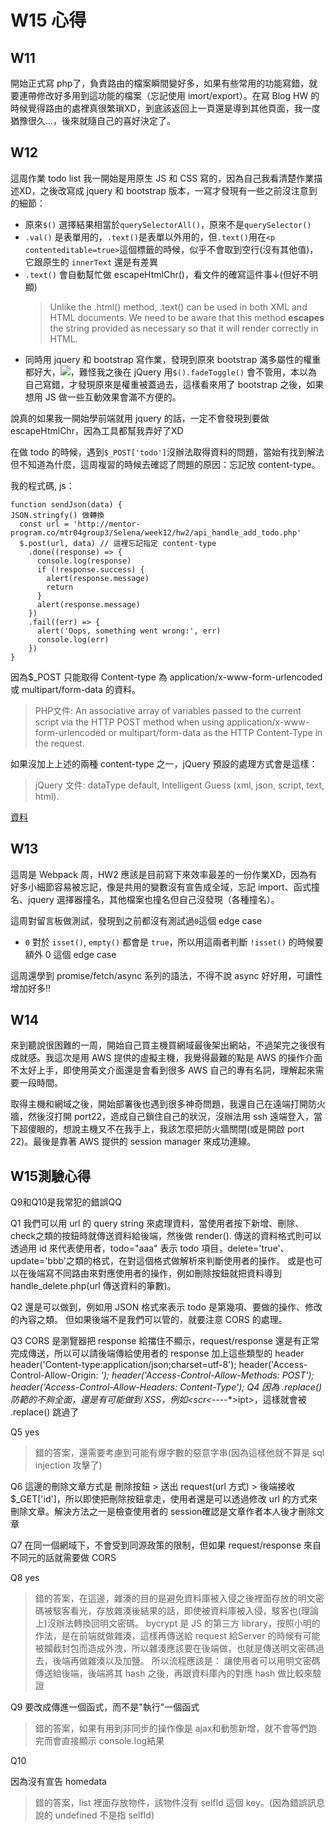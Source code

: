 # W15 心得

## W11

開始正式寫 php了，負責路由的檔案瞬間變好多，如果有些常用的功能寫錯，就要連帶修改好多用到這功能的檔案（忘記使用 imort/export）。在寫 Blog HW 的時候覺得路由的處裡真很繁瑣XD，到底該返回上一頁還是導到其他頁面，我一度猶豫很久...，後來就隨自己的喜好決定了。

## W12

這周作業 todo list 我一開始是用原生 JS 和 CSS 寫的，因為自己我看清楚作業描述XD，之後改寫成 jquery 和 bootstrap 版本，一寫才發現有一些之前沒注意到的細節：
* 原來`$()` 選擇結果相當於`querySelectorAll()`，原來不是`querySelector()`
* `.val()` 是表單用的，`.text()`是表單以外用的，但`.text()`用在`<p contenteditable=true>`這個標籤的時候，似乎不會取到空行(沒有其他值)，它跟原生的 `innerText` 還是有差異
* `.text()` 會自動幫忙做 escapeHtmlChr()，看文件的確寫這件事↓(但好不明顯)
	> Unlike the .html() method, .text() can be used in both XML and HTML documents.
	> We need to be aware that this method **escapes** the string provided as necessary so that it will render correctly in HTML.
* 同時用 jquery 和 bootstrap 寫作業，發現到原來 bootstrap 滿多屬性的權重都好大，![](https://i.imgur.com/yqLebQc.png)，難怪我之後在 jQuery 用`$().fadeToggle()` 會不管用，本以為自己寫錯，才發現原來是權重被蓋過去，這樣看來用了 bootstrap 之後，如果想用 JS 做一些互動效果會滿不方便的。

說真的如果我一開始學前端就用 jquery 的話，一定不會發現到要做 escapeHtmlChr，因為工具都幫我弄好了XD

在做 todo 的時候，遇到`$_POST['todo']`沒辦法取得資料的問題，當始有找到解法但不知道為什麼，這周複習的時候去確認了問題的原因：忘記放 content-type。

我的程式碼, js：
```javascript=
function sendJson(data) {
JSON.stringfy() 做轉換
  const url = 'http://mentor-program.co/mtr04group3/Selena/week12/hw2/api_handle_add_todo.php'
  $.post(url, data) // 這裡忘記指定 content-type
    .done((response) => {
      console.log(response)
      if (!response.success) {
        alert(response.message)
        return
      }
      alert(response.message)
    })
    .fail((err) => {
      alert('Oops, something went wrong:', err)
      console.log(err)
    })
}
```

因為$_POST 只能取得 Content-type 為 application/x-www-form-urlencoded 或 multipart/form-data 的資料。

 > PHP文件: An associative array of variables passed to the current script via the HTTP POST method when using application/x-www-form-urlencoded or multipart/form-data as the HTTP Content-Type in the request.

如果沒加上上述的兩種 content-type 之一，jQuery 預設的處理方式會是這樣：
> jQuery 文件: dataType default, Intelligent Guess (xml, json, script, text, html).

[資料](https://xyz.cinc.biz/2013/06/php-filegetcontents-post.html)

## W13

這周是 Webpack 周，HW2 應該是目前寫下來效率最差的一份作業XD，因為有好多小細節容易被忘記，像是共用的變數沒有宣告成全域，忘記 import、函式撞名、jquery 選擇器撞名，其他檔案也撞名但自己沒發現（各種撞名）。

這周對留言板做測試，發現到之前都沒有測試過`0`這個 edge case
* `0` 對於 `isset()`, `empty()` 都會是 `true`，所以用這兩者判斷 `!isset()` 的時候要額外 0 這個 edge case

這周還學到 promise/fetch/async 系列的語法，不得不說 async 好好用，可讀性增加好多!!

## W14

來到聽說很困難的一周，開始自己買主機買網域最後架出網站，不過架完之後很有成就感。我這次是用 AWS 提供的虛擬主機，我覺得最難的點是 AWS 的操作介面不太好上手，即使用英文介面還是會看到很多 AWS 自己的專有名詞，理解起來需要一段時間。

取得主機和網域之後，開始部署後也遇到很多神奇問題，我還自己在遠端打開防火牆，然後沒打開 port22，造成自己鎖住自己的狀況，沒辦法用 ssh 遠端登入，當下超傻眼的，想說主機又不在我手上，我該怎麼把防火牆關閉(或是開啟 port 22)。最後是靠著 AWS 提供的 session manager 來成功連線。

## W15測驗心得

Q9和Q10是我常犯的錯誤QQ

Q1
我們可以用 url 的 query string 來處理資料，當使用者按下新增、刪除、check之類的按鈕時就傳送資料給後端，然後做 render().
傳送的資料格式則可以透過用 id 來代表使用者，todo="aaa" 表示 todo 項目，delete='true'、update='bbb'之類的格式，在對這個格式做解析來判斷使用者的操作。
或是也可以在後端寫不同路由來對應使用者的操作，例如刪除按鈕就把資料導到 handle_delete.php(url 傳送資料的筆數)。

Q2
還是可以做到，例如用 JSON 格式來表示 todo 是第幾項、要做的操作、修改的內容之類。
但如果後端不是我們可以管的，就要注意 CORS 的處理。

Q3
CORS 是瀏覽器把 response 給擋住不顯示，request/response 還是有正常完成傳送，所以可以請後端傳給使用者的 response 加上這些類型的 header
  header('Content-type:application/json;charset=utf-8');
  header('Access-Control-Allow-Origin: *');
  header('Access-Control-Allow-Methods: POST');
  header('Access-Control-Allow-Headers: Content-Type');
Q4
因為 .replace() 防範的不夠全面，還是有可能做到 XSS，例如<scr<*----*>ipt>，這樣就會被 .replace() 跳過了

Q5
yes
> 錯的答案，還需要考慮到可能有爆字數的惡意字串(因為這樣他就不算是 sql injection 攻擊了)

Q6
這邊的刪除文章方式是 刪除按鈕 > 送出 request(url 方式) > 後端接收 $_GET['id']，所以即使把刪除按鈕拿走，使用者還是可以透過修改 url 的方式來刪除文章。解決方法之一是檢查使用者的 session確認是文章作者本人後才刪除文章

Q7
在同一個網域下，不會受到同源政策的限制，但如果 request/response 來自不同元的話就需要做 CORS

Q8
yes

> 錯的答案，在這邊，雜湊的目的是避免資料庫被入侵之後裡面存放的明文密碼被駭客看光，存放雜湊後結果的話，即使被資料庫被入侵，駭客也(理論上)沒辦法轉換回明文密碼。
> bycrypt 是 JS 的第三方 library，按照小明的作法，是在前端就做雜湊，這樣再傳送給 request 給Server 的時候有可能被攔截封包而造成外洩，所以雜湊應該要在後端做，也就是傳送明文密碼過去，後端再做雜湊以及加鹽。
> 所以流程應該是： 讓使用者可以用明文密碼傳送給後端，後端將其 hash 之後，再跟資料庫內的對應 hash 做比較來驗證

Q9
要改成傳進一個函式，而不是"執行"一個函式
> 錯的答案，如果有用到非同步的操作像是 ajax和動態新增，就不會等們跑完而會直接顯示 console.log結果

Q10

因為沒有宣告 homedata

> 錯的答案，list 裡面存放物件，該物件沒有 selfId 這個 key。(因為錯誤訊息說的 undefined 不是指 selfId)